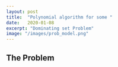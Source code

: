 ```yaml
---
layout: post
title:  "Polynomial algorithm for some "
date:   2020-01-08
excerpt: "Dominating set Problem"
image: "/images/prob_model.png"
---
```


## The Problem